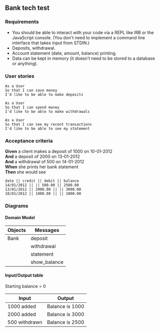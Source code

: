 ## Bank tech test

### Requirements
- You should be able to interact with your code via a REPL like IRB or the JavaScript console. (You don't need to implement a command line interface that takes input from STDIN.)
- Deposits, withdrawal.
- Account statement (date, amount, balance) printing.
- Data can be kept in memory (it doesn't need to be stored to a database or anything).

### User stories
```
As a User
So that I can save money
I'd like to be able to make deposits
```
```
As a User
So that I can spend money
I'd like to be able to make withdrawals
```
```
As a User
So that I can see my recent transactions
I'd like to be able to see my statement
```

### Acceptance criteria
<strong>Given</strong> a client makes a deposit of 1000 on 10-01-2012<br>
<strong>And</strong> a deposit of 2000 on 13-01-2012<br>
<strong>And</strong> a withdrawal of 500 on 14-01-2012<br>
<strong>When</strong> she prints her bank statement<br>
<strong>Then</strong> she would see
```
date || credit || debit || balance
14/01/2012 || || 500.00 || 2500.00
13/01/2012 || 2000.00 || || 3000.00
10/01/2012 || 1000.00 || || 1000.00
```

### Diagrams
#### Domain Model
| Objects | Messages |
| --- | --- |
| Bank | deposit |
| | withdrawal |
| | statement |
| | show_balance |

#### Input/Output table
Starting balance = 0

| Input | Output |
| --- | --- |
| 1000 added | Balance is 1000 |
| 2000 added | Balance is 3000 |
| 500 withdrawn | Balance is 2500 |
